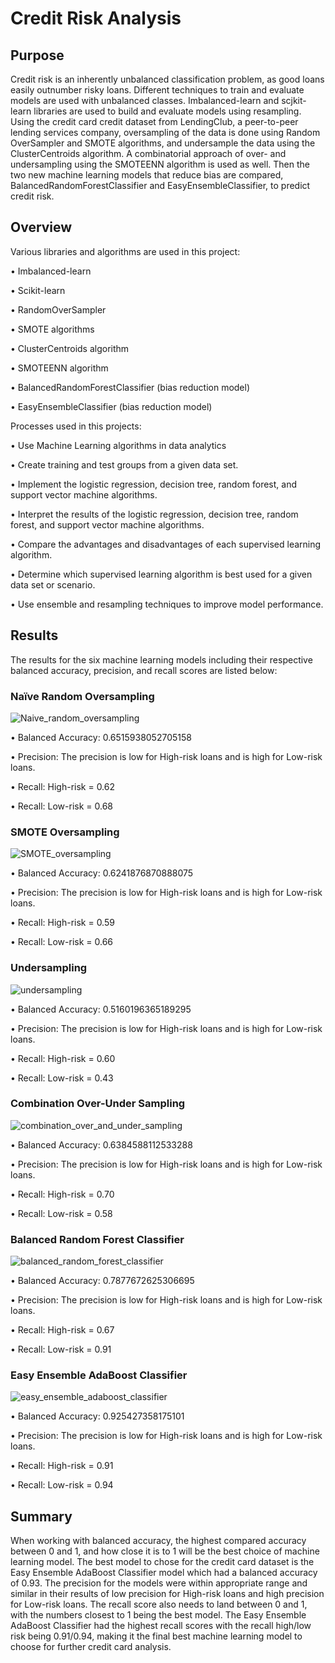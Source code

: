 # Credit Risk Analysis

## Purpose

Credit risk is an inherently unbalanced classification problem, as good loans easily outnumber risky loans. Different techniques to train and evaluate models are used with unbalanced classes. Imbalanced-learn and scjkit-learn libraries are used to build and evaluate models using resampling. Using the credit card credit dataset from LendingClub, a peer-to-peer lending services company, oversampling of the data is done using Random OverSampler and SMOTE algorithms, and undersample the data using the ClusterCentroids algorithm. A combinatorial approach of over- and undersampling using the SMOTEENN algorithm is used as well. Then the two new machine learning models that reduce bias are compared, BalancedRandomForestClassifier and EasyEnsembleClassifier, to predict credit risk. 

## Overview

Various libraries and algorithms are used in this project:

•	Imbalanced-learn

•	Scikit-learn

•	RandomOverSampler

•	SMOTE algorithms

•	ClusterCentroids algorithm

•	SMOTEENN algorithm

•	BalancedRandomForestClassifier (bias reduction model)

•	EasyEnsembleClassifier (bias reduction model)

Processes used in this projects:


•	Use Machine Learning algorithms in data analytics

•	Create training and test groups from a given data set.

•	Implement the logistic regression, decision tree, random forest, and support vector machine algorithms.

•	Interpret the results of the logistic regression, decision tree, random forest, and support vector machine algorithms.

•	Compare the advantages and disadvantages of each supervised learning algorithm.

•	Determine which supervised learning algorithm is best used for a given data set or scenario.

•	Use ensemble and resampling techniques to improve model performance.

## Results

The results for the six machine learning models including their respective balanced accuracy, precision, and recall scores are listed below:

### Naïve Random Oversampling

![Naive_random_oversampling](https://user-images.githubusercontent.com/103263248/188501568-a9238da2-8b0e-4760-9ffa-6e5f8a9cb1b1.png)

•	Balanced Accuracy: 0.6515938052705158

•	Precision: The precision is low for High-risk loans and is high for Low-risk loans.

•	Recall: High-risk = 0.62

•	Recall: Low-risk = 0.68

### SMOTE Oversampling

![SMOTE_oversampling](https://user-images.githubusercontent.com/103263248/188501577-ab1f3110-344d-4f13-833a-a0ceec85531a.png)

•	Balanced Accuracy: 0.6241876870888075

•	Precision: The precision is low for High-risk loans and is high for Low-risk loans.

•	Recall: High-risk = 0.59

•	Recall: Low-risk = 0.66

### Undersampling

![undersampling](https://user-images.githubusercontent.com/103263248/189012437-e8a323d9-8c9a-4511-9101-51b0f072de17.png)

•	Balanced Accuracy: 0.5160196365189295

•	Precision: The precision is low for High-risk loans and is high for Low-risk loans.

•	Recall: High-risk = 0.60

•	Recall: Low-risk = 0.43

### Combination Over-Under Sampling

![combination_over_and_under_sampling](https://user-images.githubusercontent.com/103263248/188501597-c3292497-eaab-42b6-b110-81951e31e2f7.png)

•	Balanced Accuracy: 0.6384588112533288

•	Precision: The precision is low for High-risk loans and is high for Low-risk loans.

•	Recall: High-risk = 0.70

•	Recall: Low-risk = 0.58

### Balanced Random Forest Classifier

![balanced_random_forest_classifier](https://user-images.githubusercontent.com/103263248/188501625-a2097aa4-a553-4c21-9696-98ebe8abdfa2.png)

•	Balanced Accuracy: 0.7877672625306695

•	Precision: The precision is low for High-risk loans and is high for Low-risk loans.

•	Recall: High-risk = 0.67

•	Recall: Low-risk = 0.91

### Easy Ensemble AdaBoost Classifier

![easy_ensemble_adaboost_classifier](https://user-images.githubusercontent.com/103263248/188501640-43653ca0-0fe5-42e5-bfaa-6a9bb77c3905.png)

•	Balanced Accuracy: 0.925427358175101

•	Precision: The precision is low for High-risk loans and is high for Low-risk loans.

•	Recall: High-risk = 0.91

•	Recall: Low-risk = 0.94

## Summary

When working with balanced accuracy, the highest compared accuracy between 0 and 1, and how close it is to 1 will be the best choice of machine learning model. The best model to chose for the credit card dataset is the Easy Ensemble AdaBoost Classifier model which had a balanced accuracy of 0.93. The precision for the models were within appropriate range and similar in their results of low precision for High-risk loans and high precision for Low-risk loans. The recall score also needs to land between 0 and 1, with the numbers closest to 1 being the best model. The Easy Ensemble AdaBoost Classifier had the highest recall scores with the recall high/low risk being 0.91/0.94, making it the final best machine learning model to choose for further credit card analysis. 
